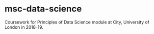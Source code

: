 # msc-data-science
Coursework for Principles of Data Science module at City, University of London in 2018-19.
